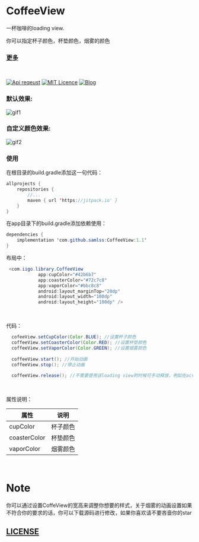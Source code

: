# CoffeeView
一杯咖啡的loading view.

你可以指定杯子颜色，杯垫颜色，烟雾的颜色

### [更多](https://github.com/samlss/FunnyViews)

 <br/>

[![Api reqeust](https://img.shields.io/badge/api-11+-green.svg)](https://github.com/samlss/CoffeeView)  [![MIT Licence](https://badges.frapsoft.com/os/mit/mit.svg?v=103)](https://github.com/samlss/CoffeeView/blob/master/LICENSE) [![Blog](https://img.shields.io/badge/samlss-blog-orange.svg)](https://blog.csdn.net/Samlss)

### 默认效果:
![gif1](https://github.com/samlss/CoffeeView/blob/master/screenshots/screenshot1.gif)

### 自定义颜色效果:
![gif2](https://github.com/samlss/CoffeeView/blob/master/screenshots/screenshot2.gif)



### 使用<br>
在根目录的build.gradle添加这一句代码：
```java
allprojects {
    repositories {
        //...
        maven { url 'https://jitpack.io' }
    }
}
```

在app目录下的build.gradle添加依赖使用：
```java
dependencies {
    implementation 'com.github.samlss:CoffeeView:1.1'
}
```


布局中：
```java
 <com.iigo.library.CoffeeView
            app:cupColor="#42b6b7"
            app:coasterColor="#72c7c8"
            app:vaporColor="#bbc8c8"
            android:layout_marginTop="20dp"
            android:layout_width="100dp"
            android:layout_height="100dp" />

```

<br>

代码：
```java
  cofeeView.setCupColor(Color.BLUE); //设置杯子颜色
  coffeeView.setCoasterColor(Color.RED); //设置杯垫颜色
  coffeeView.setVaporColor(Color.GREEN); //设置烟雾颜色
  
  coffeeView.start(); //开始动画
  coffeeView.stop(); //停止动画
  
  coffeeView.release(); //不需要使用该loading view的时候可手动释放，例如在activity的ondestroy()中
```
<br>

属性说明：

| 属性            |             说明              |
| --------------- | :----------------------------------: |
| cupColor  |         杯子颜色         |
| coasterColor |        杯垫颜色         |
| vaporColor  |         烟雾颜色         |

<br>

# Note
你可以通过设置CoffeView的宽高来调整你想要的样式，关于烟雾的动画设置如果不符合你的要求的话，你可以下载源码进行修改，如果你喜欢请不要吝啬你的star


## [LICENSE](https://github.com/samlss/CoffeeView/blob/master/LICENSE)
